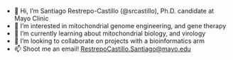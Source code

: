 - 👋 Hi, I’m Santiago Restrepo-Castillo (@srcastillo), Ph.D. candidate at Mayo Clinic
- 👀 I’m interested in mitochondrial genome engineering, and gene therapy
- 🌱 I’m currently learning about mitochondrial biology, and virology
- 💞️ I’m looking to collaborate on projects with a bioinformatics arm
- 📫 Shoot me an email! RestrepoCastillo.Santiago@mayo.edu

<!---
srcastillo/srcastillo is a ✨ special ✨ repository because its `README.md` (this file) appears on your GitHub profile.
You can click the Preview link to take a look at your changes.
--->

